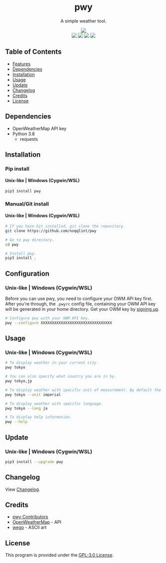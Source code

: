 <div align="center">
    <h1>pwy</h1>
    <p>A simple weather tool.</p>
    <img src="https://raw.githubusercontent.com/noqqlint/windybroth.github.io/master/images/pwy.png"><br>
    <a href="https://pypi.org/project/pwy"><img src="https://img.shields.io/pypi/v/pwy"></a>
    <a href="https://openweathermap.org/api"><img src="https://img.shields.io/badge/openweathermap-api-blue"></a>
    <a href="#"><img src="https://static.pepy.tech/personalized-badge/pwy?period=total&units=none&left_color=grey&right_color=blue&left_text=downloads"></a>
    <a href="https://github.com/noqqlint/pwy/blob/master/LICENSE"><img src="https://img.shields.io/badge/license-GPL&#8208;3.0-blue"></a>
</div>


## Table of Contents
* [Features](#features)
* [Dependencies](#dependencies)
* [Installation](#installation)
* [Usage](#usage)
* [Update](#update)
* [Changelog](#changelog)
* [Credits](#credits)
* [License](#license)


## Dependencies
* OpenWeatherMap API key
* Python 3.8
    * requests


## Installation
### Pip install
#### Unix-like | Windows (Cygwin/WSL)
```sh
pip3 install pwy
```

### Manual/Git install
#### Unix-like | Windows (Cygwin/WSL)
```sh
# If you have Git installed, git clone the repository.
git clone https://github.com/noqqlint/pwy

# Go to pwy directory.
cd pwy

# Install pwy.
pip3 install .
```


## Configuration
### Unix-like | Windows (Cygwin/WSL)
Before you can use pwy, you need to configure your OWM API key first. After you're through, the `.pwyrc` config file, containing your OWM API key will be generated in your home directory. Get your OWM key by [signing up](https://home.openweathermap.org/users/sign_up).
```sh
# Configure pwy with your OWM API key.
pwy --configure XXXXXXXXXXXXXXXXXXXXXXXXXXXXXXXX
```


## Usage
### Unix-like | Windows (Cygwin/WSL)
```sh
# To display weather in your current city.
pwy tokyo

# You can also specify what country you are in by.
pwy tokyo,jp

# To display weather with specific unit of measurement. By default the unit is Metric system.
pwy tokyo --unit imperial

# To display weather with specific language.
pwy tokyo --lang ja

# To display help information.
pwy --help
```


## Update
### Unix-like | Windows (Cygwin/WSL)
```sh
pip3 install --upgrade pwy
```


## Changelog
View [Changelog](https://github.com/noqqlint/pwy/blob/master/CHANGELOG.md).


## Credits
* [pwy Contributors](https://github.com/noqqlint/pwy/graphs/contributors)
* [OpenWeatherMap](https://openweathermap.org/current) - API
* [wego](https://github.com/schachmat/wego) - ASCII art


## License
This program is provided under the [GPL-3.0 License](https://github.com/noqqlint/pwy/blob/master/LICENSE).
